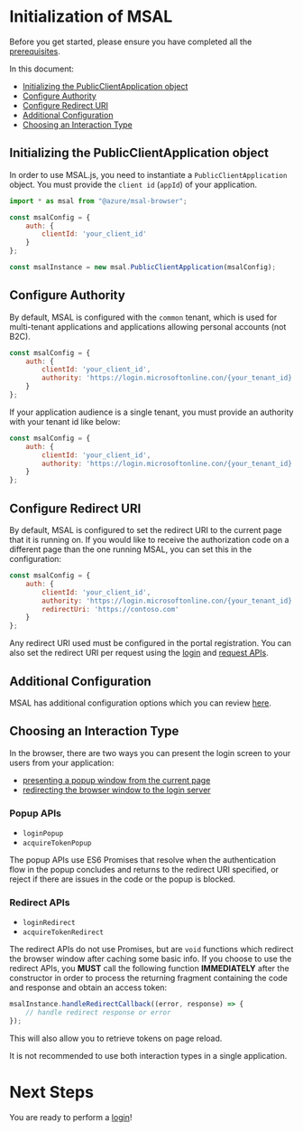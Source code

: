 # Initialization of MSAL

Before you get started, please ensure you have completed all the [prerequisites](../README.md#prerequisites).

In this document:
- [Initializing the PublicClientApplication object](#initializing-the-publicclientapplication-object)
- [Configure Authority](#configure-authority)
- [Configure Redirect URI](#configure-redirect-uri)
- [Additional Configuration](./configuration.md)
- [Choosing an Interaction Type](#choosing-an-interaction-type)

## Initializing the PublicClientApplication object

In order to use MSAL.js, you need to instantiate a `PublicClientApplication` object. You must provide the `client id` (`appId`) of your application. 
```javascript
import * as msal from "@azure/msal-browser";

const msalConfig = {
    auth: {
        clientId: 'your_client_id'
    }
};

const msalInstance = new msal.PublicClientApplication(msalConfig);
```

## Configure Authority

By default, MSAL is configured with the `common` tenant, which is used for multi-tenant applications and applications allowing personal accounts (not B2C).
```javascript
const msalConfig = {
    auth: {
        clientId: 'your_client_id',
        authority: 'https://login.microsoftonline.con/{your_tenant_id}'
    }
};
```

If your application audience is a single tenant, you must provide an authority with your tenant id like below:
```javascript
const msalConfig = {
    auth: {
        clientId: 'your_client_id',
        authority: 'https://login.microsoftonline.con/{your_tenant_id}'
    }
};
```

## Configure Redirect URI

By default, MSAL is configured to set the redirect URI to the current page that it is running on. If you would like to receive the authorization code on a different page than the one running MSAL, you can set this in the configuration:
```javascript
const msalConfig = {
    auth: {
        clientId: 'your_client_id',
        authority: 'https://login.microsoftonline.con/{your_tenant_id}',
        redirectUri: 'https://contoso.com'
    }
};
```

Any redirect URI used must be configured in the portal registration. You can also set the redirect URI per request using the [login](./loginuser.md) and [request APIs](./acquiretoken.md).

## Additional Configuration

MSAL has additional configuration options which you can review [here](./configuration.md).

## Choosing an Interaction Type

In the browser, there are two ways you can present the login screen to your users from your application: 
- [presenting a popup window from the current page](#popup-apis)
- [redirecting the browser window to the login server](#redirect-apis)

### Popup APIs

- `loginPopup`
- `acquireTokenPopup`

The popup APIs use ES6 Promises that resolve when the authentication flow in the popup concludes and returns to the redirect URI specified, or reject if there are issues in the code or the popup is blocked.

### Redirect APIs

- `loginRedirect`
- `acquireTokenRedirect`

The redirect APIs do not use Promises, but are `void` functions which redirect the browser window after caching some basic info. If you choose to use the redirect APIs, you **MUST** call the following function **IMMEDIATELY** after the constructor in order to process the returning fragment containing the code and response and obtain an access token:
```javascript
msalInstance.handleRedirectCallback((error, response) => {
    // handle redirect response or error
});
```
This will also allow you to retrieve tokens on page reload.

It is not recommended to use both interaction types in a single application.

# Next Steps

You are ready to perform a [login](./loginuser.md)!
